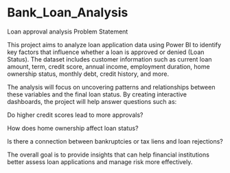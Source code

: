 # Bank_Loan_Analysis
Loan approval analysis
Problem Statement

This project aims to analyze loan application data using Power BI to identify key factors that
influence whether a loan is approved or denied (Loan Status). The dataset includes customer
information such as current loan amount, term, credit score, annual income, employment duration,
home ownership status, monthly debt, credit history, and more.

The analysis will focus on uncovering patterns and relationships between these variables and the
final loan status. By creating interactive dashboards, the project will help answer questions such as:

Do higher credit scores lead to more approvals?

How does home ownership affect loan status?

Is there a connection between bankruptcies or tax liens and loan rejections?

The overall goal is to provide insights that can help financial institutions better assess loan
applications and manage risk more effectively.
